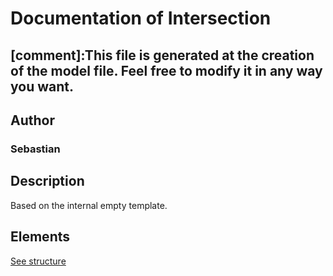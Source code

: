 # Documentation of Intersection

[comment]:This file is generated at the creation of the model file. Feel free to modify it in any way you want. 
---

## Author
### Sebastian

## Description

Based on the internal empty template.

## Elements

[See structure](Intersection_structure.md)

